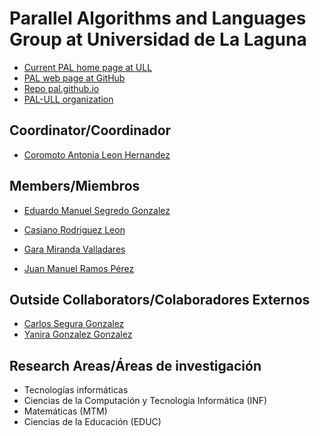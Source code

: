 # Parallel Algorithms and Languages Group at Universidad de La Laguna

* [Current PAL home page at ULL](https://www.ull.es/investigacion/grupos-investigacion/algoritmos-y-lenguajes-paralelos/)
* [PAL web page at GitHub](https://pal-ull.github.io/)
* [Repo pal.github.io](https://github.com/PAL-ULL/pal-ull.github.io)
* [PAL-ULL organization](https://github.com/PAL-ULL)

## Coordinator/Coordinador

* [Coromoto Antonia Leon Hernandez](coro.md)

## Members/Miembros

* [Eduardo Manuel Segredo Gonzalez](edu.md)

* [Casiano Rodriguez Leon](casiano.md)

* [Gara Miranda Valladares](gara.md)

* [Juan Manuel Ramos Pérez](juan-manuel.md)

## Outside Collaborators/Colaboradores Externos

*   [Carlos Segura Gonzalez](http://www.cimat.mx/es/content/segura-gonz%C3%A1lez-carlos)
*   [Yanira Gonzalez Gonzalez](https://www.researchgate.net/profile/Yanira_Gonzalez)

## Research Areas/Áreas de investigación 

* Tecnologías informáticas 
* Ciencias de la Computación y Tecnología Informática (INF) 
* Matemáticas (MTM) 
* Ciencias de la Educación (EDUC)


